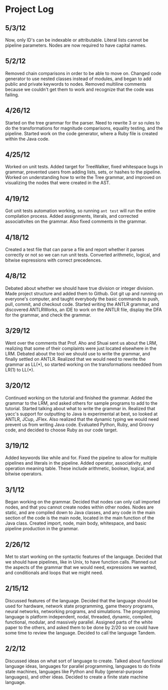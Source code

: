 # Project Log

## 5/3/12

Now, only ID's can be indexable or attributable.  Literal lists cannot be pipeline parameters.  Nodes are now required to have capital names.


## 5/2/12

Removed chain comparisons in order to be able to move on. Changed code generator to use nested classes instead of modules, and began to add public and private keywords to nodes. Removed multiline comments because we couldn't get them to work and recognize that the code was failing.

## 4/26/12

Started on the tree grammar for the parser. Need to rewrite 3 or so rules to do the transformations for magnitude comparisons, equality testing, and the pipeline. Started work on the code generator, where a Ruby file is created within the Java code.

## 4/25/12

Worked on unit tests. Added target for TreeWalker, fixed whitespace bugs in grammar, prevented users from adding lists, sets, or hashes to the pipeline. Worked on understanding how to write the Tree grammar, and improved on visualizing the nodes that were created in the AST.

## 4/19/12

Got unit tests automation working, so running `ant test` will run the entire compilation process. Added assignments, literals, and corrected associativites on the grammar. Also fixed comments in the grammar.

## 4/18/12

Created a test file that can parse a file and report whether it parses correctly or not so we can run unit tests. Converted arithmetic, logical, and bitwise expressions with correct precedences.

## 4/8/12

Debated about whether we should have true division or integer division. Made project structure and added them to Github. Got git up and running on everyone's computer, and taught everybody the basic commands to push, pull, commit, and checkout code. Started writing the ANTLR grammar, and discovered ANTLRWorks, an IDE to work on the ANTLR file, display the DFA for the grammar, and check the grammar.

## 3/29/12

Went over the comments that Prof. Aho and Shuai sent us about the LRM, realizing that some of their complaints were just located elsewhere in the LRM. Debated about the tool we should use to write the grammar, and finally settled on ANTLR. Realized that we would need to rewrite the grammar as LL(\*), so started working on the transformations needded from LR(1) to LL(\*).

## 3/20/12

Continued working on the tutorial and finished the grammar. Added the grammar to the LRM, and asked others for sample programs to add to the tutorial. Started talking about what to write the grammar in. Realized that yacc's support for outputting to Java is experimental at best, so looked at ANTLR, JCup, JFlex. Also realized that the dynamic typing we would need prevent us from writing Java code. Evaluated Python, Ruby, and Groovy code, and decided to choose Ruby as our code target.

## 3/19/12

Added keywords like while and for. Fixed the pipeline to allow for multiple pipelines and literals in the pipeline. Added operator, associativity, and operation meaning table. These include arithmetic, boolean, logical, and bitwise operators.

## 3/1/12

Began working on the grammar. Decided that nodes can only call imported nodes, and that you cannot create nodes within other nodes. Nodes are static, and are compiled down to Java classes, and any code in the main section of the code is the main node, located in the main function of the Java class. Created import, node, main body, whitespace, and basic pipeline production in the grammar.

## 2/26/12

Met to start working on the syntactic features of the language. Decided that we should have pipelines, like in Unix, to have function calls. Planned out the aspects of the grammar that we would need, expressions we wanted, and conditionals and loops that we might need.

## 2/15/12

Discussed features of the language. Decided that the language should be used for hardware, network state programming, game theory programs, neural networks, networking programs, and simulations. The programming language is platform independent, nodal, threaded, dynamic, compiled, functional, modular, and massively parallel. Assigned parts of the white paper to the others, and asked them to be done by 2/20 so we could have some time to review the language. Decided to call the language Tandem.

## 2/2/12

Discussed ideas on what sort of language to create. Talked about functional language ideas, languages for parallel programming, languages to do finite state machines, languages like Python and Ruby (general-purpose languages), and other ideas. Decided to create a finite state machine language.
